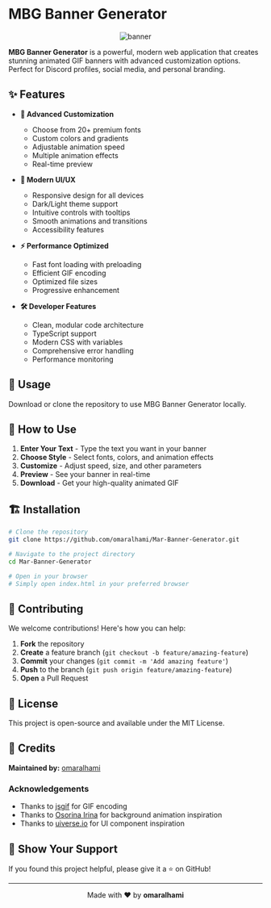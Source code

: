 # MBG Banner Generator

<p align="center">
  <img src="https://cdn.discordapp.com/attachments/729486981268111441/1130868679500894208/download_3.gif" alt="banner" />
</p>

**MBG Banner Generator** is a powerful, modern web application that creates stunning animated GIF banners with advanced customization options. Perfect for Discord profiles, social media, and personal branding.

## ✨ Features

- **🎨 Advanced Customization**
  - Choose from 20+ premium fonts
  - Custom colors and gradients
  - Adjustable animation speed
  - Multiple animation effects
  - Real-time preview

- **🚀 Modern UI/UX**
  - Responsive design for all devices
  - Dark/Light theme support
  - Intuitive controls with tooltips
  - Smooth animations and transitions
  - Accessibility features

- **⚡ Performance Optimized**
  - Fast font loading with preloading
  - Efficient GIF encoding
  - Optimized file sizes
  - Progressive enhancement

- **🛠️ Developer Features**
  - Clean, modular code architecture
  - TypeScript support
  - Modern CSS with variables
  - Comprehensive error handling
  - Performance monitoring

## 🚀 Usage

Download or clone the repository to use MBG Banner Generator locally.

## 🎯 How to Use

1. **Enter Your Text** - Type the text you want in your banner
2. **Choose Style** - Select fonts, colors, and animation effects
3. **Customize** - Adjust speed, size, and other parameters
4. **Preview** - See your banner in real-time
5. **Download** - Get your high-quality animated GIF

## 🏗️ Installation

```bash
# Clone the repository
git clone https://github.com/omaralhami/Mar-Banner-Generator.git

# Navigate to the project directory
cd Mar-Banner-Generator

# Open in your browser
# Simply open index.html in your preferred browser
```

## 🤝 Contributing

We welcome contributions! Here's how you can help:

1. **Fork** the repository
2. **Create** a feature branch (`git checkout -b feature/amazing-feature`)
3. **Commit** your changes (`git commit -m 'Add amazing feature'`)
4. **Push** to the branch (`git push origin feature/amazing-feature`)
5. **Open** a Pull Request

## 📝 License

This project is open-source and available under the MIT License.

## 🙏 Credits

**Maintained by:** [omaralhami](https://github.com/omaralhami)

### Acknowledgements
- Thanks to [jsgif](https://github.com/antimatter15/jsgif/tree/master) for GIF encoding
- Thanks to [Osorina Irina](https://codepen.io/osorina) for background animation inspiration
- Thanks to [uiverse.io](https://uiverse.io) for UI component inspiration

## 🌟 Show Your Support

If you found this project helpful, please give it a ⭐ on GitHub!

---

<p align="center">
  Made with ❤️ by <strong>omaralhami</strong>
</p>
